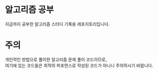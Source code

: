 # 알고리즘 공부
지금까지 공부한 알고리즘 스터디 기록용 레포지토리입니다.


# 주의
개인적인 방법으로 풀이한 알고리즘 문제 풀이 코드이므로,  
여기에 있는 코드들은 최적의 퍼포먼스로 작성된 코드가 아니니 주의하시기 바랍니다.
